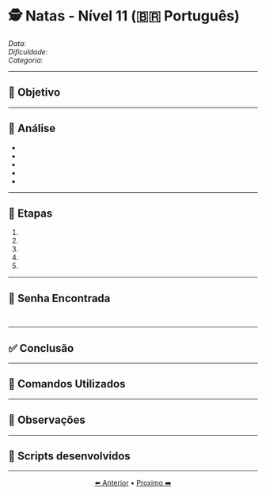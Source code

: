 # 🕵️ Natas - Nível 11 (🇧🇷 Português)  
*Data:*  
*Dificuldade:*   
*Categoria:* 

---

## 🎯 Objetivo



---

## 🔎 Análise

-
-
-
-
-

---

## 🧱 Etapas

1.
2.
3.
4.
5.

---

## 🔑 Senha Encontrada

```


```

---

## ✅ Conclusão



---

## 🧪 Comandos Utilizados



---

## 🧠 Observações



---

## 📎 Scripts desenvolvidos



---

<p align="center"> <a href="../Natas10/Readme-BR.md">⬅️ Anterior</a> • <a href="../Natas12/Readme-BR.md">Proximo ➡️</a> </p>

